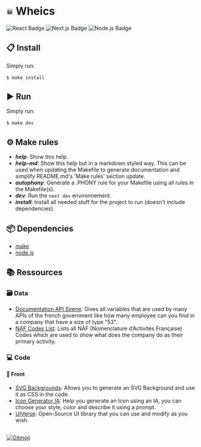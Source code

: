 # <img src="public/images/wheics_logo_transparent.png" width="18px"  /> Wheics

![React Badge](https://img.shields.io/badge/React-v18.2-%2361DAFB?logo=react&logoColor=%2361DAFB)
![Next.js Badge](https://img.shields.io/badge/Next.js-v14-%23000000?logo=next.js&logoColor=000000)
![Node.js Badge](https://img.shields.io/badge/Node.js-v21.6-%23339933?logo=node.js)

## 📋 Install
Simply run:
```bash
$ make install
```

## ▶️ Run
Simply run:
```bash
$ make dev
```

## ⚙️ Make rules
- ***help***:           Show this help.
- ***help-md***:        Show this help but in a markdown styled way. This can be used when updating the Makefile to generate documentation and simplify README.md's 'Make rules' section update.
- ***autophony***:      Generate a .PHONY rule for your Makefile using all rules in the Makefile(s).
- ***dev***:            Run the `next dev` environnement.
- ***install***:        Install all needed stuff for the project to run (doesn't include dependencies).

## 📦 Dependencies
- [make](https://www.gnu.org/software/make/)
- [node.js](https://nodejs.org/en) 

## 📚 Ressources 
### 🗃️ Data
- [Documentation API Sirene](https://www.sirene.fr/static-resources/htm/v_sommaire.htm): Gives all variables that are used by many APIs of the french government like how many employee can you find in a company that have a size of type "53".
- [NAF Codes List](https://www.insee.fr/fr/information/2120875): Lists all NAF (Nomenclature d’Activités Française) Codes which are used to show what does the company do as their primary activity.
### 💻 Code
#### 💄 Front
- [SVG Backgrounds](https://www.svgbackgrounds.com/set/free-svg-backgrounds-and-patterns/): Allows you to generate an SVG Background and use it as CSS in the code.
- [Icon Generator IA](https://www.icongeneratorai.com/): Help you generate an Icon using an IA, you can choose your style, color and describe it using a prompt.
- [UIVerse](https://uiverse.io/): Open-Source UI library that you can use and modify as you wish.

##
<a href="https://gitmoji.dev">
  <img
    src="https://img.shields.io/badge/gitmoji-%20😜%20😍-FFDD67.svg?style=flat-square"
    alt="Gitmoji"
  />
</a>

